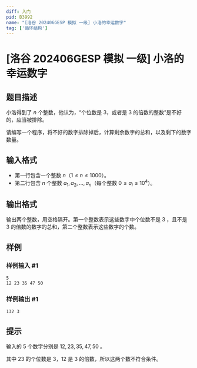 ```yaml
---
diff: 入门
pid: B3992
name: "[洛谷 202406GESP 模拟 一级] 小洛的幸运数字"
tag: ['循环结构']
---
```

# [洛谷 202406GESP 模拟 一级] 小洛的幸运数字
## 题目描述

小洛得到了 $n$ 个整数，他认为，“个位数是 $3$，或者是 $3$ 的倍数的整数”是不好的，应当被排除。

请编写一个程序，将不好的数字排除掉后，计算剩余数字的总和，以及剩下的数字数量。
## 输入格式

- 第一行包含一个整数 $n$（$1 \leq n \leq 1000$）。
- 第二行包含 $n$ 个整数 $a_1, a_2, \ldots, a_n$（每个整数 $0 \leq a_i \leq 10^4$）。
## 输出格式

输出两个整数，用空格隔开。第一个整数表示这些数字中个位数不是 $3$ ，且不是 $3$ 的倍数的数字的总和，第二个整数表示这些数字的个数。
## 样例

### 样例输入 #1
```
5
12 23 35 47 50
```
### 样例输出 #1
```
132 3
```
## 提示

输入的 $5$ 个数字分别是 $12, 23, 35, 47, 50$ 。

其中 $23$ 的个位数是 $3$，$12$ 是 $3$ 的倍数，所以这两个数不符合条件。

